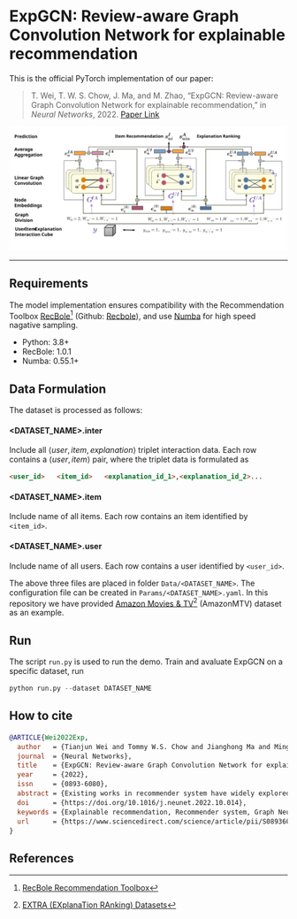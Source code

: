 # ExpGCN: Review-aware Graph Convolution Network for explainable recommendation

This is the official PyTorch implementation of our paper:

> T. Wei, T. W. S. Chow, J. Ma, and M. Zhao, “ExpGCN: Review-aware Graph Convolution Network for explainable recommendation,” in *Neural Networks*, 2022. [Paper Link](https://doi.org/10.1016/j.neunet.2022.10.014) 

<kbd>![CARAR](https://raw.githubusercontent.com/Joinn99/RepositoryResource/master/ExpGCN_Architechture.svg)</kbd>

----------

## Requirements
The model implementation ensures compatibility with the Recommendation Toolbox [RecBole](https://recbole.io/)[^1] (Github: [Recbole](https://github.com/RUCAIBox/RecBole)), and use [Numba](https://numba.pydata.org/) for high speed nagative sampling.

- Python: 3.8+
- RecBole: 1.0.1
- Numba: 0.55.1+

## Data Formulation

The dataset is processed as follows:

#### <DATASET_NAME>.inter

Include all $\langle user, item, explanation \rangle$ triplet interaction data. Each row contains a $\langle user, item \rangle$ pair, where the triplet data is formulated as
```html
<user_id>   <item_id>   <explanation_id_1>,<explanation_id_2>...
```

#### <DATASET_NAME>.item
Include name of all items. Each row contains an item identified by `<item_id>`.

#### <DATASET_NAME>.user
Include name of all users. Each row contains a user identified by `<user_id>`.

The above three files are placed in folder `Data/<DATASET_NAME>`. The configuration file can be created in `Params/<DATASET_NAME>.yaml`. In this repository we have provided [Amazon Movies & TV](https://github.com/lileipisces/EXTRA)[^2] (AmazonMTV) dataset as an example.

## Run

The script `run.py` is used to run the demo. Train and avaluate ExpGCN on a specific dataset, run
```python
python run.py --dataset DATASET_NAME
```

## How to cite

```bibtex
@ARTICLE{Wei2022Exp,
  author   = {Tianjun Wei and Tommy W.S. Chow and Jianghong Ma and Mingbo Zhao},
  journal  = {Neural Networks},
  title    = {ExpGCN: Review-aware Graph Convolution Network for explainable recommendation},
  year     = {2022},
  issn     = {0893-6080},
  abstract = {Existing works in recommender system have widely explored extracting reviews as explanations beyond user-item interactions, and formulated the explanation generation as a ranking task to enhance item recommendation performance. To associate explanations with users and items, graph neural networks (GNN) are usually employed to learn node representations on the heterogeneous user-item-explanation interaction graph. However, modelling heterogeneous graph convolution poses limitations in both message passing styles and computational efficiency, resulting in sub-optimal recommendation performance. To address the limitations, we propose an Explanation-aware Graph Convolution Network (ExpGCN). In particular, the heterogeneous interaction graph is divided to subgraphs regard to the edge types in ExpGCN. By aggregating information from distinct subgraphs, ExpGCN is capable of generating node representations for explanation ranking task and item recommendation task respectively. Task-oriented graph convolution can not only reduces the complexity of heterogeneous node aggregation, but also alleviates the performance degeneration caused by the conflicts between task learning objectives, which has been neglected in current studies. Extensive experiments on four public datasets show that ExpGCN significantly outperforms state-of-the-art baselines with high efficiency, demonstrating the effectiveness of ExpGCN in explainable recommendations.},
  doi      = {https://doi.org/10.1016/j.neunet.2022.10.014},
  keywords = {Explainable recommendation, Recommender system, Graph Neural Network, Multi-task learning, Collaborative filtering},
  url      = {https://www.sciencedirect.com/science/article/pii/S0893608022004087},
}
```

## References

[^1]: [RecBole Recommendation Toolbox](https://recbole.io/)

[^2]: [EXTRA (EXplanaTion RAnking) Datasets](https://github.com/lileipisces/EXTRA)
